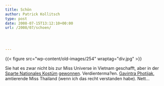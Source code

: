 ```yaml
---
title: Schön
author: Patrick Kollitsch
type: post
date: 2008-07-15T13:12:10+00:00
url: /2008/07/schoen/




---
```

{{< figure src="wp-content/old-images/254" wraptag="div.jpg" >}}

Sie hat es zwar nicht bis zur Miss Universe in Vietnam geschafft, aber in der [Sparte Nationales Kostüm][1] [gewonnen][2]. Verdienterma?en. [Gavintra Photijak][3], amtierende Miss Thailand (wenn ich das recht verstanden habe). Nett...

 [1]: http://www.missuniverse.com/mainevent/costume.html
 [2]: http://www.nationmultimedia.com/breakingnews/read.php?newsid=30078022
 [3]: http://www.missuniverse.com/delegates/2008/files/TH.html
